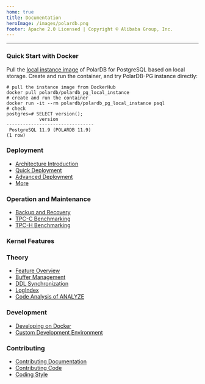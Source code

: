 ```yaml
---
home: true
title: Documentation
heroImage: /images/polardb.png
footer: Apache 2.0 Licensed | Copyright © Alibaba Group, Inc.
---
```


---

### Quick Start with Docker

Pull the [local instance image](https://hub.docker.com/r/polardb/polardb_pg_local_instance/tags) of PolarDB for PostgreSQL based on local storage. Create and run the container, and try PolarDB-PG instance directly:

```bash:no-line-numbers
# pull the instance image from DockerHub
docker pull polardb/polardb_pg_local_instance
# create and run the container
docker run -it --rm polardb/polardb_pg_local_instance psql
# check
postgres=# SELECT version();
            version
--------------------------------
 PostgreSQL 11.9 (POLARDB 11.9)
(1 row)
```

<div class="features">

  <div class="feature">
    <h3>Deployment</h3>
    <ul style="position: relative;z-index: 10;">
      <li><a href="./deploying/introduction.html">Architecture Introduction</a></li>
      <li><a href="./deploying/quick-start.html">Quick Deployment</a></li>
      <li><a href="./deploying/deploy.html">Advanced Deployment</a></li>
      <li><a href="./deploying/deploy-stack.html">More</a></li>
    </ul>
  </div>

  <div class="feature">
    <h3>Operation and Maintenance</h3>
    <ul style="position: relative;z-index: 10;">
      <li><a href="./operation/backup-and-restore.html">Backup and Recovery</a></li>
      <li><a href="./operation/tpcc-test.html">TPC-C Benchmarking</a></li>
      <li><a href="./operation/tpch-test.html">TPC-H Benchmarking</a></li>
    </ul>
  </div>

  <div class="feature">
    <h3>Kernel Features</h3>
    <ul style="position: relative;z-index: 10;">
    </ul>
  </div>

  <div class="feature">
    <h3>Theory</h3>
    <ul style="position: relative;z-index: 10;">
      <li><a href="./theory/arch-overview.html">Feature Overview</a></li>
      <li><a href="./theory/buffer-management.html">Buffer Management</a></li>
      <li><a href="./theory/ddl-synchronization.html">DDL Synchronization</a></li>
      <li><a href="./theory/logindex.html">LogIndex</a></li>
      <li><a href="./theory/analyze.html">Code Analysis of ANALYZE</a></li>
    </ul>
  </div>

  <div class="feature">
    <h3>Development</h3>
    <ul style="position: relative;z-index: 10;">
      <li><a href="./development/dev-on-docker.html">Developing on Docker</a></li>
      <li><a href="./development/customize-dev-env.html">Custom Development Environment</a></li>
    </ul>
  </div>

  <div class="feature">
    <h3>Contributing</h3>
    <ul style="position: relative;z-index: 10;">
      <li><a href="./contributing/contributing-polardb-docs.html">Contributing Documentation</a></li>
      <li><a href="./contributing/contributing-polardb-kernel.html">Contributing Code</a></li>
      <li><a href="./contributing/coding-style">Coding Style</a></li>
    </ul>
  </div>

</div>
